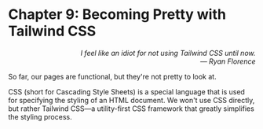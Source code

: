 # Chapter 9: Becoming Pretty with Tailwind CSS

<div style="text-align: right"> <i> I feel like an idiot for not using Tailwind CSS until now. <br> — Ryan Florence </i> </div>

So far, our pages are functional, but they're not pretty to look at.

CSS (short for Cascading Style Sheets) is a special language that is used for specifying the styling of an HTML document.
We won't use CSS directly, but rather Tailwind CSS—a utility-first CSS framework that greatly simplifies the styling process.
